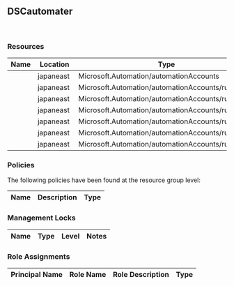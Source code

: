 
## DSCautomater 
 
### Resources


| Name | Location | Type |
| --- | --- | --- |
|   | japaneast  | Microsoft.Automation/automationAccounts  |
|   | japaneast  | Microsoft.Automation/automationAccounts/runbooks  |
|   | japaneast  | Microsoft.Automation/automationAccounts/runbooks  |
|   | japaneast  | Microsoft.Automation/automationAccounts/runbooks  |
|   | japaneast  | Microsoft.Automation/automationAccounts/runbooks  |
|   | japaneast  | Microsoft.Automation/automationAccounts/runbooks  |
|   | japaneast  | Microsoft.Automation/automationAccounts/runbooks  |

### Policies
The following policies have been found at the resource group level: 

| Name | Description | Type |
| --- | --- | --- |

### Management Locks


| Name | Type | Level | Notes |
| --- | --- | --- | --- |

### Role Assignments


| Principal Name | Role Name | Role Description | Type |
| --- | --- | --- | --- |
